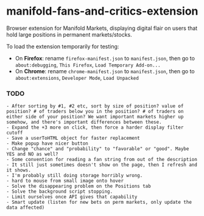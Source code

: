 # manifold-fans-and-critics-extension
Browser extension for Manifold Markets, displaying digital flair on users that hold large positions in permanent markets/stocks.

To load the extension temporarily for testing:

 - On **Firefox**: rename `firefox-manifest.json` to `manifest.json`, then go to `about:debugging`, `This Firefox`, `Load Temporary Add-on...`
 - On **Chrome**: rename `chrome-manifest.json` to `manifest.json`, then go to `about:extensions`, `Developer Mode`, `Load Unpacked`

### TODO
    - After sorting by #1, #2 etc, sort by size of position? value of position? # of traders below you in the position? # of traders on either side of your position? We want important markets higher up somehow, and there's important differences between these.
    - Expand the +3 more on click, then force a harder display filter cutoff
    - Save a userToHTML object for faster replacement
    - Make popup have nicer button
    - Change "chance" and "probability" to "favorable" or "good". Maybe YES and NO as well?
    - Some convention for reading a fan string from out of the description
    - It still just sometimes doesn't show on the page, then I refresh and it shows.
    - I'm probably still doing storage horribly wrong.
    - hard to mouse from small image onto hover
    - Solve the disappearing problem on the Positions tab
    - Solve the background script stopping.
    - Limit ourselves once API gives that capability
    - Smart update (listen for new bets on perm markets, only update the data affected)
